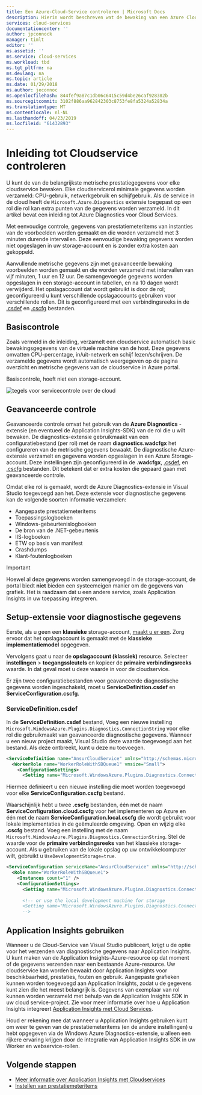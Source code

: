 ```yaml
---
title: Een Azure-Cloud-Service controleren | Microsoft Docs
description: Hierin wordt beschreven wat de bewaking van een Azure Cloud Service omvat en aantal van uw opties zijn.
services: cloud-services
documentationcenter: ''
author: jpconnock
manager: timlt
editor: ''
ms.assetid: ''
ms.service: cloud-services
ms.workload: tbd
ms.tgt_pltfrm: na
ms.devlang: na
ms.topic: article
ms.date: 01/29/2018
ms.author: jeconnoc
ms.openlocfilehash: 844fef9a87c1db06c6415c59d4be26caf928382b
ms.sourcegitcommit: 3102f886aa962842303c8753fe8fa5324a52834a
ms.translationtype: MT
ms.contentlocale: nl-NL
ms.lasthandoff: 04/23/2019
ms.locfileid: "61432893"
---
```

# <a name="introduction-to-cloud-service-monitoring"></a>Inleiding tot Cloudservice controleren

U kunt de van de belangrijkste metrische prestatiegegevens voor elke cloudservice bewaken. Elke cloudservicerol minimale gegevens worden verzameld: CPU-gebruik, netwerkgebruik en schijfgebruik. Als de service in de cloud heeft de `Microsoft.Azure.Diagnostics` extensie toegepast op een rol die rol kan extra punten van de gegevens worden verzameld. In dit artikel bevat een inleiding tot Azure Diagnostics voor Cloud Services.

Met eenvoudige controle, gegevens van prestatiemeteritems van instanties van de voorbeelden worden gemaakt en die worden verzameld met 3 minuten durende intervallen. Deze eenvoudige bewaking gegevens worden niet opgeslagen in uw storage-account en is zonder extra kosten aan gekoppeld.

Aanvullende metrische gegevens zijn met geavanceerde bewaking voorbeelden worden gemaakt en die worden verzameld met intervallen van vijf minuten, 1 uur en 12 uur. De samengevoegde gegevens worden opgeslagen in een storage-account in tabellen, en na 10 dagen wordt verwijderd. Het opslagaccount dat wordt gebruikt is door de rol; geconfigureerd u kunt verschillende opslagaccounts gebruiken voor verschillende rollen. Dit is geconfigureerd met een verbindingsreeks in de [.csdef](cloud-services-model-and-package.md#servicedefinitioncsdef) en [.cscfg](cloud-services-model-and-package.md#serviceconfigurationcscfg) bestanden.


## <a name="basic-monitoring"></a>Basiscontrole

Zoals vermeld in de inleiding, verzamelt een cloudservice automatisch basic bewakingsgegevens van de virtuele machine van de host. Deze gegevens omvatten CPU-percentage, in/uit-netwerk en schijf lezen/schrijven. De verzamelde gegevens wordt automatisch weergegeven op de pagina overzicht en metrische gegevens van de cloudservice in Azure portal. 

Basiscontrole, hoeft niet een storage-account. 

![tegels voor servicecontrole over de cloud](media/cloud-services-how-to-monitor/basic-tiles.png)

## <a name="advanced-monitoring"></a>Geavanceerde controle

Geavanceerde controle omvat het gebruik van de **Azure Diagnostics** -extensie (en eventueel de Application Insights-SDK) van de rol die u wilt bewaken. De diagnostics-extensie gebruikmaakt van een configuratiebestand (per rol) met de naam **diagnostics.wadcfgx** het configureren van de metrische gegevens bewaakt. De diagnostische Azure-extensie verzamelt en gegevens worden opgeslagen in een Azure Storage-account. Deze instellingen zijn geconfigureerd in de **.wadcfgx**, [.csdef](cloud-services-model-and-package.md#servicedefinitioncsdef), en [.cscfg](cloud-services-model-and-package.md#serviceconfigurationcscfg) bestanden. Dit betekent dat er extra kosten die gepaard gaan met geavanceerde controle.

Omdat elke rol is gemaakt, wordt de Azure Diagnostics-extensie in Visual Studio toegevoegd aan het. Deze extensie voor diagnostische gegevens kan de volgende soorten informatie verzamelen:

* Aangepaste prestatiemeteritems
* Toepassingslogboeken
* Windows-gebeurtenislogboeken
* De bron van de .NET-gebeurtenis
* IIS-logboeken
* ETW op basis van manifest
* Crashdumps
* Klant-foutenlogboeken

> [!IMPORTANT]
> Hoewel al deze gegevens worden samengevoegd in de storage-account, de portal biedt **niet** bieden een systeemeigen manier om de gegevens van grafiek. Het is raadzaam dat u een andere service, zoals Application Insights in uw toepassing integreren.

## <a name="setup-diagnostics-extension"></a>Setup-extensie voor diagnostische gegevens

Eerste, als u geen een **klassieke** storage-account, [maakt u er een](../storage/common/storage-quickstart-create-account.md). Zorg ervoor dat het opslagaccount is gemaakt met de **klassieke implementatiemodel** opgegeven.

Vervolgens gaat u naar de **opslagaccount (klassiek)** resource. Selecteer **instellingen** > **toegangssleutels** en kopieer de **primaire verbindingsreeks** waarde. In dat geval moet u deze waarde in voor de cloudservice. 

Er zijn twee configuratiebestanden voor geavanceerde diagnostische gegevens worden ingeschakeld, moet u **ServiceDefinition.csdef** en **ServiceConfiguration.cscfg**.

### <a name="servicedefinitioncsdef"></a>ServiceDefinition.csdef

In de **ServiceDefinition.csdef** bestand, Voeg een nieuwe instelling `Microsoft.WindowsAzure.Plugins.Diagnostics.ConnectionString` voor elke rol die gebruikmaakt van geavanceerde diagnostische gegevens. Wanneer u een nieuw project maakt, Visual Studio deze waarde toegevoegd aan het bestand. Als deze ontbreekt, kunt u deze nu toevoegen. 

```xml
<ServiceDefinition name="AnsurCloudService" xmlns="http://schemas.microsoft.com/ServiceHosting/2008/10/ServiceDefinition" schemaVersion="2015-04.2.6">
  <WorkerRole name="WorkerRoleWithSBQueue1" vmsize="Small">
    <ConfigurationSettings>
      <Setting name="Microsoft.WindowsAzure.Plugins.Diagnostics.ConnectionString" />
```

Hiermee definieert u een nieuwe instelling die moet worden toegevoegd voor elke **ServiceConfiguration.cscfg** bestand. 

Waarschijnlijk hebt u twee **.cscfg** bestanden, één met de naam **ServiceConfiguration.cloud.cscfg** voor het implementeren op Azure en één met de naam **ServiceConfiguration.local.cscfg** die wordt gebruikt voor lokale implementaties in de geëmuleerde omgeving. Open en wijzig elke **.cscfg** bestand. Voeg een instelling met de naam `Microsoft.WindowsAzure.Plugins.Diagnostics.ConnectionString`. Stel de waarde voor de **primaire verbindingsreeks** van het klassieke storage-account. Als u gebruiken van de lokale opslag op uw ontwikkelcomputer wilt, gebruikt u `UseDevelopmentStorage=true`.

```xml
<ServiceConfiguration serviceName="AnsurCloudService" xmlns="http://schemas.microsoft.com/ServiceHosting/2008/10/ServiceConfiguration" osFamily="4" osVersion="*" schemaVersion="2015-04.2.6">
  <Role name="WorkerRoleWithSBQueue1">
    <Instances count="1" />
    <ConfigurationSettings>
      <Setting name="Microsoft.WindowsAzure.Plugins.Diagnostics.ConnectionString" value="DefaultEndpointsProtocol=https;AccountName=mystorage;AccountKey=KWwkdfmskOIS240jnBOeeXVGHT9QgKS4kIQ3wWVKzOYkfjdsjfkjdsaf+sddfwwfw+sdffsdafda/w==" />
      
      <!-- or use the local development machine for storage
      <Setting name="Microsoft.WindowsAzure.Plugins.Diagnostics.ConnectionString" value="UseDevelopmentStorage=true" />
      -->
```

## <a name="use-application-insights"></a>Application Insights gebruiken

Wanneer u de Cloud-Service van Visual Studio publiceert, krijgt u de optie voor het verzenden van diagnostische gegevens naar Application Insights. U kunt maken van de Application Insights-Azure-resource op dat moment of de gegevens verzenden naar een bestaande Azure-resource. Uw cloudservice kan worden bewaakt door Application Insights voor beschikbaarheid, prestaties, fouten en gebruik. Aangepaste grafieken kunnen worden toegevoegd aan Application Insights, zodat u de gegevens kunt zien die het meest belangrijk is. Gegevens van exemplaar van rol kunnen worden verzameld met behulp van de Application Insights SDK in uw cloud service-project. Zie voor meer informatie over hoe u Application Insights integreert [Application Insights met Cloud Services](../azure-monitor/app/cloudservices.md).

Houd er rekening mee dat wanneer u Application Insights gebruiken kunt om weer te geven van de prestatiemeteritems (en de andere instellingen) u hebt opgegeven via de Windows Azure Diagnostics-extensie, u alleen een rijkere ervaring krijgen door de integratie van Application Insights SDK in uw Worker en webservice-rollen.


## <a name="next-steps"></a>Volgende stappen

- [Meer informatie over Application Insights met Cloudservices](../azure-monitor/app/cloudservices.md)
- [Instellen van prestatiemeteritems](diagnostics-performance-counters.md)


